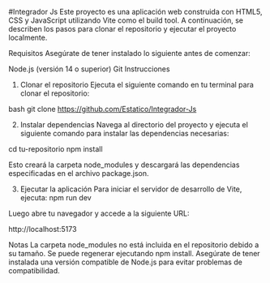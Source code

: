 #Integrador Js
Este proyecto es una aplicación web construida con HTML5, CSS y JavaScript utilizando Vite como el build tool. A continuación, se describen los pasos para clonar el repositorio y ejecutar el proyecto localmente.

Requisitos
Asegúrate de tener instalado lo siguiente antes de comenzar:

Node.js (versión 14 o superior)
Git
Instrucciones
1. Clonar el repositorio
Ejecuta el siguiente comando en tu terminal para clonar el repositorio:

bash git clone https://github.com/Estatico/Integrador-Js

2. Instalar dependencias
Navega al directorio del proyecto y ejecuta el siguiente comando para instalar las dependencias necesarias:

cd tu-repositorio npm install

Esto creará la carpeta node_modules y descargará las dependencias especificadas en el archivo package.json.

3. Ejecutar la aplicación
Para iniciar el servidor de desarrollo de Vite, ejecuta: npm run dev

Luego abre tu navegador y accede a la siguiente URL:

http://localhost:5173

Notas La carpeta node_modules no está incluida en el repositorio debido a su tamaño. Se puede regenerar ejecutando npm install. Asegúrate de tener instalada una versión compatible de Node.js para evitar problemas de compatibilidad.
